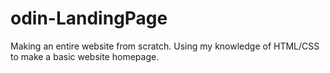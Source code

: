 # odin-LandingPage

Making an entire website from scratch.
Using my knowledge of HTML/CSS to make a basic website homepage.